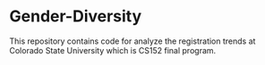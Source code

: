 # Gender-Diversity
This repository contains code for analyze the registration trends at Colorado State University which is CS152 final program.
